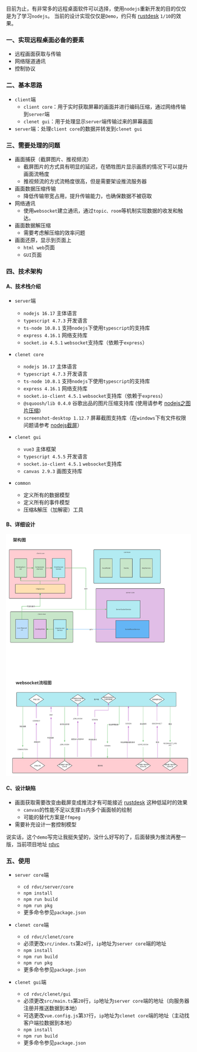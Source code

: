 目前为止，有非常多的远程桌面软件可以选择，使用`nodejs`重新开发的目的仅仅是为了学习`nodejs`。
当前的设计实现仅仅是`Demo`，约只有 [rustdesk](https://github.com/rustdesk/rustdesk) `1/10`的效果。

### 一、实现远程桌面必备的要素
* 远程画面获取与传输
* 网络隧道通讯
* 控制协议

### 二、基本思路
- `client`端
    - `client core`：用于实时获取屏幕的画面并进行编码压缩，通过网络传输到`server`端
    - `clenet gui`：用于处理显示`server`端传输过来的屏幕画面
- `server`端：处理`client core`的数据并转发到`clenet gui`

### 三、需要处理的问题
- 画面捕获（截屏图片、推视频流）
    - 截屏图片的方式具有明显的延迟，在牺牲图片显示画质的情况下可以提升画面流畅度
    - 推视频流的方式流畅度很高，但是需要架设推流服务器
- 画面数据压缩传输
    - 降低传输带宽占用，提升传输能力，也确保数据不被窃取
- 网络通讯
    - 使用`websocket`建立通讯，通过`topic、room`等机制实现数据的收发和触达。
- 画面数据解压缩
    - 需要考虑解压缩的效率问题
- 画面还原，显示到页面上
    - `html web`页面
    - `GUI`页面

### 四、技术架构
#### A、技术栈介绍
- `server`端
    - `nodejs 16.17` 主体语言
    - `typescript 4.7.3` 开发语言
    - `ts-node 10.8.1` 支持`nodejs`下使用`typescript`的支持库
    - `express 4.16.1` 网络支持库
    - `socket.io 4.5.1` `websocket`支持库（依赖于`express`）
- `clenet core`
    - `nodejs 16.17` 主体语言
    - `typescript 4.7.3` 开发语言
    - `ts-node 10.8.1` 支持`nodejs`下使用`typescript`的支持库
    - `express 4.16.1` 网络支持库
    - `socket.io-client 4.5.1` `websocket`支持库（依赖于`express`）
    - `@squoosh/lib 0.4.0` 谷歌出品的图片压缩支持库 (使用请参考 [nodejs之图片压缩](http://blogs.ayouran.com/archives/nodejs%E4%B9%8B%E5%9B%BE%E7%89%87%E5%8E%8B%E7%BC%A9))
    - `screenshot-desktop 1.12.7` 屏幕截图支持库（在`windows`下有文件权限问题请参考 [nodejs截屏](http://blogs.ayouran.com/archives/n-o-d-e-j-s-jie-ping)）

- `clenet gui`
    - `vue3` 主体框架
    - `typescript 4.5.5` 开发语言
    - `socket.io-client 4.5.1` `websocket`支持库
    - `canvas 2.9.3` 画图支持库
- `common`
    - 定义所有的数据模型
    - 定义所有的事件模型
    - 压缩&解压（加解密）工具

#### B、详细设计
![rdvc](rdvc.svg)
#### C、设计缺陷
- 画面获取需要改变由截屏变成推流才有可能接近 [rustdesk](https://github.com/rustdesk/rustdesk) 这种低延时的效果
    - `canvas`的性能不足以支撑`1s`内多个画面帧的绘制
    - 可能的替代方案是`ffmpeg`
- 需要补充设计一套控制模型

说实话，这个`demo`写完让我挺失望的，没什么好写的了，后面替换为推流再整一版，当前项目地址 [rdvc](https://github.com/liuchengts/rdvc)

### 五、使用
- `server core`端
  - `cd rdvc/server/core`
  - `npm install`
  - `npm run build`
  - `npm run pkg`
  - 更多命令参见`package.json`

- `clenet core`端
  - `cd rdvc/clenet/core`
  - 必须更改`src/index.ts`第`24`行，`ip`地址为`server core`端的地址
  - `npm install`
  - `npm run build`
  - `npm run pkg`
  - 更多命令参见`package.json`

- `clenet gui`端
  - `cd rdvc/clenet/gui`
  - 必须更改`src/main.ts`第`20`行，`ip`地址为`server core`端的地址（向服务器注册并推送数据到本地）
  - 可选更改`vue.config.js`第`37`行，`ip`地址为`clenet core`端的地址（主动找客户端拉数据到本地）
  - `npm install`
  - `npm run build`
  - 更多命令参见`package.json`